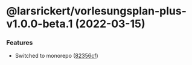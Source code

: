 # @larsrickert/vorlesungsplan-plus-v1.0.0-beta.1 (2022-03-15)


### Features

* Switched to monorepo ([82356cf](https://github.com/larsrickert/vorlesungsplan-plus/commit/82356cf7832e929bc31d399b12950131e55af675))
